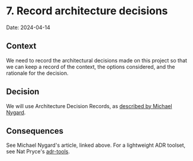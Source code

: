 # 7. Record architecture decisions

Date: 2024-04-14

## Context

We need to record the architectural decisions made on this project so that we can keep a record of the context, the options considered, and the rationale for the decision.

## Decision

We will use Architecture Decision Records, as [described by Michael Nygard](http://thinkrelevance.com/blog/2011/11/15/documenting-architecture-decisions).

## Consequences

See Michael Nygard's article, linked above. For a lightweight ADR toolset, see Nat Pryce's [adr-tools](https://github.com/npryce/adr-tools).
